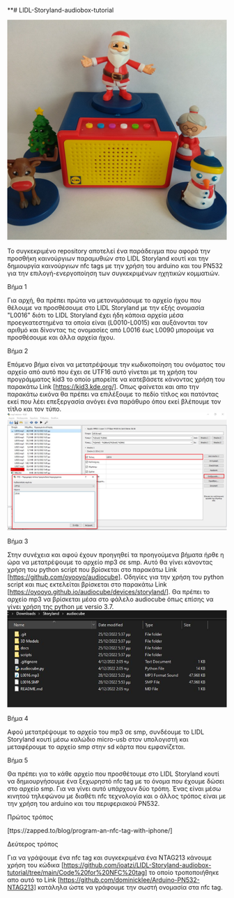 **# LIDL-Storyland-audiobox-tutorial

![alt text](https://github.com/ioatzi/LIDL-Storyland-audiobox-tutorial/blob/main/Photos/image-0001.jpg)

Το συγκεκριμένο repository αποτελεί ένα παράδειγμα που αφορά την προσθήκη καινούργιων παραμυθιών στο LIDL Storyland κουτί και την δημιουργία καινούργιων nfc tags με την χρήση του arduino και του PN532 για την επιλογή-ενεργοποίηση των συγκεκριμένων ηχητικών κομματιών.

Βήμα 1

Για αρχή, θα πρέπει πρώτα να μετονομάσουμε το αρχείο ήχου που θέλουμε να προσθέσουμε στο LIDL Storyland με την εξής ονομασία "L0016" διότι το LIDL Storyland έχει ήδη κάποια αρχεία μέσα προεγκατεστημένα τα οποία είναι (L0010-L0015) και αυξάνονται τον αριθμό και δίνοντας τις ονομασίες από L0016 έως L0090 μπορούμε να προσθέσουμε και άλλα αρχεία ήχου.

Βήμα 2

Επόμενο βήμα είναι να μετατρέψουμε την κωδικοποίηση του ονόματος του αρχείο από αυτό που έχει σε UTF16 αυτό γίνεται με τη χρήση του προγράμματος kid3  το οποίο μπορείτε να κατεβάσετε κάνοντας χρήση του παρακάτω Link [https://kid3.kde.org/]. Οπως φαίνεται και απο την παρακάτω εικόνα θα πρέπει να επιλέξουμε το πεδίο τίτλος και πατόντας εκεί που λέει επεξεργασία ανόγει ένα παράθυρο όπου εκεί βλέπουμε τον τίτλο και τον τύπο. 
![alt text](https://github.com/ioatzi/LIDL-Storyland-audiobox-tutorial/blob/main/Photos/Kid3.png)

Βήμα 3

Στην συνέχεια και αφού έχουν προηγηθεί τα προηγούμενα βήματα ήρθε η ώρα να μετατρέψουμε το αρχείο mp3 σε smp. Αυτό θα γίνει κάνοντας χρήση του python script που βρίσκεται στο παρακάτω Link [https://github.com/oyooyo/audiocube]. Οδηγίες για την χρήση του python script και πως εκτελείται βρίσκεται στο παρακάτω Link [https://oyooyo.github.io/audiocube/devices/storyland/]. Θα πρέπει το αρχείο mp3 να βρίσκεται μέσα στο φάλελο audiocube όπως επίσης να γίνει χρήση της python με versio 3.7.
![alt text](https://github.com/ioatzi/LIDL-Storyland-audiobox-tutorial/blob/main/Photos/Convert%20mp3%20to%20smp%20file.JPG)

Βήμα 4

Αφού μετατρέψουμε το αρχείο του mp3 σε smp, συνδέουμε το LIDL Storyland κουτί μέσω καλώδιο micro-usb στον υπολογιστή και μεταφέρουμε το αρχείο smp στην sd κάρτα που εμφανίζεται.

Βήμα 5

Θα πρέπει για το κάθε αρχείο που προσθέτουμε στο LIDL Storyland κουτί να δημιουργήσουμε ένα ξεχωρηστό nfc tag με το όνομα που έχουμε δώσει στο αρχείο smp. Για να γίνει αυτό υπάρχουν δύο τρόπη. Ένας είναι μέσω κινητού τηλεφώνου με διαθέτι nfc τεχνολογία και ο άλλος τρόπος είναι με την χρήση του arduino και του περιφεριακού PN532.

Πρώτος τρόπος

[ttps://zapped.to/blog/program-an-nfc-tag-with-iphone/]

Δεύτερος τρόπος

Για να γράψουμε ένα nfc tag και συγκεκριμένα ένα NTAG213 κάνουμε χρήση του κώδικα [https://github.com/ioatzi/LIDL-Storyland-audiobox-tutorial/tree/main/Code%20for%20NFC%20tag] το οποίο τροποποιήθηκε απο αυτό το Link [https://github.com/dominicklee/Arduino-PN532-NTAG213] κατάληλα ώστε να γράφουμε την σωστή ονομασία στα nfc tag.
